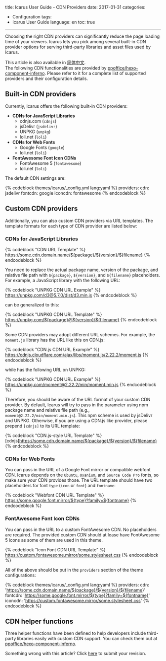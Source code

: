 title: Icarus User Guide - CDN Providers
date: 2017-01-31
categories:
- Configuration
tags:
- Icarus User Guide
language: en
toc: true
---

Choosing the right CDN providers can significantly reduce the page loading time of your viewers.
Icarus lets you pick among several built-in CDN provider options for serving third-party 
libraries and asset files used by Icarus.

<article class="message message-immersive is-primary">
<div class="message-body">
<i class="fas fa-globe-asia mr-2"></i>This article is also available in 
<a href="{% post_path zh-CN/CDN-Providers %}">简体中文</a>.
</div>
</article>

<!-- more -->

<article class="message message-immersive is-primary">
<div class="message-body">
<i class="fas fa-info-circle mr-2"></i>The following CDN functionalities are provided by
<a href="https://github.com/ppoffice/hexo-component-inferno">ppoffice/hexo-component-inferno</a>.
Please refer to it for a complete list of supported providers and their configuration details.
</div>
</article>

## Built-in CDN providers

Currently, Icarus offers the following built-in CDN providers:

- **CDNs for JavaScript Libraries**
    - cdnjs.com (`cdnjs`)
    - jsDelivr (`jsdelivr`)
    - UNPKG (`unpkg`)
    - loli.net (`loli`)
- **CDNs for Web Fonts**
    - Google Fonts (`google`)
    - loli.net (`loli`)
- **FontAwesome Font Icon CDNs**
    - FontAwesome 5 (`fontawesome`)
    - loli.net (`loli`)

The default CDN settings are:

{% codeblock themes/icarus/_config.yml lang:yaml %}
providers:
    cdn: jsdelivr
    fontcdn: google
    iconcdn: fontawesome
{% endcodeblock %}

## Custom CDN providers

Additionally, you can also custom CDN providers via URL templates.
The template formats for each type of CDN provider are listed below:

### CDNs for JavaScript Libraries

{% codeblock "CDN URL Template" %}
https://some.cdn.domain.name/${package}/${version}/${filename}
{% endcodeblock %}

You need to replace the actual package name, version of the package, and relative file path with `${package}`, 
`${version}`, and `${filename}` placeholders.
For example, a JavaScript library with the following URL:

{% codeblock "UNPKG CDN URL Example" %}
https://unpkg.com/d3@5.7.0/dist/d3.min.js
{% endcodeblock %}

can be generalized to this:

{% codeblock "UNPKG CDN URL Template" %}
https://unpkg.com/${package}@${version}/${filename}
{% endcodeblock %}

Some CDN providers may adopt different URL schemes.
For example, the `moment.js` library has the URL like this on CDN.js:

{% codeblock "CDN.js CDN URL Example" %}
https://cdnjs.cloudflare.com/ajax/libs/moment.js/2.22.2/moment.js
{% endcodeblock %}

while has the following URL on UNPKG:

{% codeblock "UNPKG CDN URL Example" %}
https://unpkg.com/moment@2.22.2/min/moment.min.js
{% endcodeblock %}

Therefore, you should be aware of the URL format of your custom CDN provider.
By default, Icarus will try to pass in the parameter using npm package name and relative file path 
(e.g., `moment@2.22.2/min/moment.min.js`). 
This npm scheme is used by jsDelivr and UNPKG. 
Otherwise, if you are using a CDN.js like provider, please prepend `[cdnjs]` to its URL template:

{% codeblock "CDN.js-style URL Template" %}
[cdnjs]https://some.cdn.domain.name/${package}/${version}/${filename}
{% endcodeblock %}

### CDNs for Web Fonts

You can pass in the URL of a Google Font mirror or compatible webfont CDN. 
Icarus depends on the `Ubuntu`, `Oxanium`, and `Source Code Pro` fonts, so make sure your CDN provides those. 
The URL template should have two placeholders for font `type` (`icon` or `font`) and `fontname`:

{% codeblock "Webfont CDN URL Template" %}
https://some.google.font.mirror/${type}?family=${fontname}
{% endcodeblock %}

### FontAwesome Font Icon CDNs

You can pass in the URL to a custom FontAwesome CDN.
No placeholders are required.
The provided custom CDN should at lease have FontAwesome 5 icons as some of them are used in this theme.

{% codeblock "Icon Font CDN URL Template" %}
https://custom.fontawesome.mirror/some.stylesheet.css
{% endcodeblock %}

All of the above should be put in the `providers` section of the theme configurations:

{% codeblock themes/icarus/_config.yml lang:yaml %}
providers:
    cdn: 'https://some.cdn.domain.name/${package}/${version}/${filename}'
    fontcdn: 'https://some.google.font.mirror/${type}?family=${fontname}'
    iconcdn: 'https://custom.fontawesome.mirror/some.stylesheet.css'
{% endcodeblock %}

## CDN helper functions

Three helper functions have been defined to help developers include third-party libraries easily with custom 
CDN support.
You can check them out at [ppoffice/hexo-component-inferno](https://github.com/ppoffice/hexo-component-inferno/blob/0.2.3/src/hexo/helper/cdn.js).


<article class="message message-immersive is-warning">
<div class="message-body">
<i class="fas fa-question-circle mr-2"></i>Something wrong with this article? 
Click <a href="https://github.com/ppoffice/hexo-theme-icarus/edit/site/source/_posts/en/CDN-Providers.md">here</a> 
to submit your revision.
</div>
</article>
